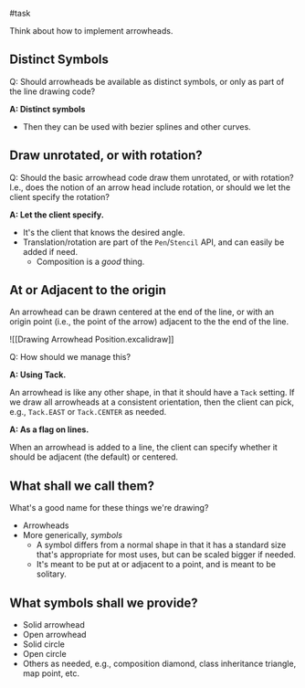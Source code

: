 #task 

Think about how to implement arrowheads.

## Distinct Symbols

Q: Should arrowheads be available as distinct symbols, or only as part of the line drawing code?

 **A: Distinct symbols**

-  Then they can be used with bezier splines and other curves.

## Draw unrotated, or with rotation?

Q: Should the basic arrowhead code draw them unrotated, or with rotation? I.e., does the notion of an arrow head include rotation, or should we let the client specify the rotation?

**A: Let the client specify.**
        
- It's the client that knows the desired angle.
- Translation/rotation are part of the `Pen`/`Stencil` API, and can easily be added if need.  
    - Composition is a *good* thing.

## At or Adjacent to the origin

An arrowhead can be drawn centered at the end of the line, or with an origin point (i.e., the point of the arrow) adjacent to the the end of the line.

![[Drawing Arrowhead Position.excalidraw]]

Q: How should we manage this?

**A: Using Tack.**

An arrowhead is like any other shape, in that it should have a `Tack` setting.  If we draw all arrowheads at a consistent orientation, then the client can pick, e.g., `Tack.EAST` or `Tack.CENTER` as needed.

**A: As a flag on lines.**

When an arrowhead is added to a line, the client can specify whether it should be adjacent (the default) or centered.

## What shall we call them?

What's a good name for these things we're drawing?

- Arrowheads
- More generically, *symbols*
    - A symbol differs from a normal shape in that it has a standard size that's appropriate for most uses, but can be scaled bigger if needed.
    - It's meant to be put at or adjacent to a point, and is meant to be solitary.

## What symbols shall we provide?

- Solid arrowhead
- Open arrowhead
- Solid circle
- Open circle
- Others as needed, e.g., composition diamond, class inheritance triangle, map point, etc.


